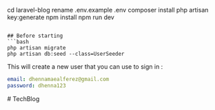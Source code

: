 
cd laravel-blog
rename .env.example .env
composer install
php artisan key:generate
npm install
npm run dev
```

## Before starting
```bash
php artisan migrate
php artisan db:seed --class=UserSeeder
```

This will create a new user that you can use to sign in :
```yml
email: dhennamaealferez@gmail.com
password: dhenna123
```



#   T e c h B l o g  
 